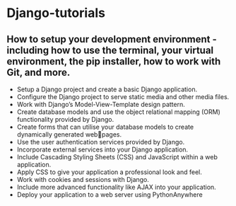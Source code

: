 # Django-tutorials
## How to setup your development environment - including how to use the terminal, your virtual environment, the pip installer, how to work with Git, and more.
- Setup a Django project and create a basic Django application.
- Configure the Django project to serve static media and other media files.
- Work with Django’s Model-View-Template design pattern.
- Create database models and use the object relational mapping (ORM) functionality provided
by Django.
- Create forms that can utilise your database models to create dynamically generated webpages.
- Use the user authentication services provided by Django.
- Incorporate external services into your Django application.
- Include Cascading Styling Sheets (CSS) and JavaScript within a web application.
- Apply CSS to give your application a professional look and feel.
- Work with cookies and sessions with Django.
- Include more advanced functionality like AJAX into your application.
- Deploy your application to a web server using PythonAnywhere
